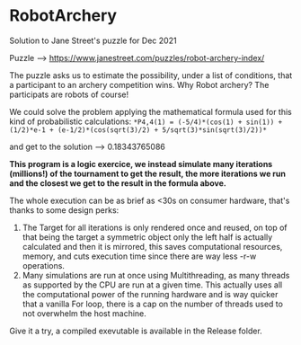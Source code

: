 # RobotArchery
Solution to Jane Street's puzzle for Dec 2021

Puzzle --> https://www.janestreet.com/puzzles/robot-archery-index/

The puzzle asks us to estimate the possibility, under a list of conditions, that a participant to an archery competition wins.
Why Robot archery? The participats are robots of course! 

We could solve the problem applying the mathematical formula used for this kind of probabilistic calculations:
`*P4,4(1) = (-5/4)*(cos(1) + sin(1)) + (1/2)*e-1 + (e-1/2)*(cos(sqrt(3)/2) + 5/sqrt(3)*sin(sqrt(3)/2))*`

and get to the solution --> 0.18343765086

**This program is a logic exercice, we instead simulate many iterations (millions!) of the tournament to get the result, the more iterations we run and the closest we get to the result in the formula above.**



The whole execution can be as brief as <30s on consumer hardware, that's thanks to some design perks:

1. The Target for all iterations is only rendered once and reused, on top of that being the target a symmetric object only the left half is actually calculated and then it is mirrored, this saves computational resources, memory, and cuts execution time since there are way less -r-w operations.
2. Many simulations are run at once using Multithreading, as many threads as supported by the CPU are run at a given time. This actually uses all the computational power of the running hardware and is way quicker that a vanilla For loop, there is a cap on the number of threads used to not overwhelm the host machine.


Give it a try, a compiled exevutable is available in the Release folder.

